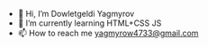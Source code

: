 - 👋 Hi, I’m Dowletgeldi Yagmyrov
- 🌱 I’m currently learning HTML+CSS JS
- 📫 How to reach me yagmyrow4733@gmail.com

